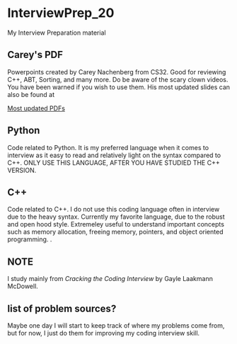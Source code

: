 # InterviewPrep_20
My Interview Preparation material
## Carey's PDF
Powerpoints created by Carey Nachenberg from CS32. Good for reviewing C++, ABT, Sorting, and many more. Do be aware of the scary
clown videos. You have been warned if you wish to use them. His most updated slides can also be found at 

[Most updated PDFs](https://drive.google.com/drive/folders/1mINni4Vn-NQVrqT7tmVwswmm46MB34TS)

## Python
Code related to Python. It is my preferred language when it comes to interview as it easy to read and relatively light on the syntax compared to C++.
ONLY USE THIS LANGUAGE, AFTER YOU HAVE STUDIED THE C++ VERSION. 

## C++
Code related to C++. I do not use this coding language often in interview due to the heavy syntax. Currently my favorite language, due to the robust
and open hood style. Extremeley useful to understand important concepts such as memory allocation, freeing memory, pointers, and object oriented programming.
.

## NOTE
I study mainly from *Cracking the Coding Interview* by Gayle Laakmann McDowell. 

## list of problem sources?
Maybe one day I will start to keep track of where my problems come from, but for now, I just do them for improving my coding interview skill. 
